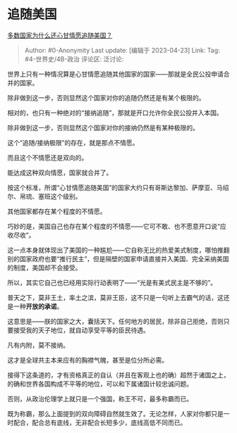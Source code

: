 # 追随美国
[多数国家为什么还心甘情愿追随美国？](https://www.zhihu.com/question/595068674/answer/2995877986)

> Author: #0-Anonymity
> Last update: [编辑于 2023-04-23]
> Link:
> Tag: #4-世界史/4B-政治 
> 评论区:
> 泛讨论:

世界上只有一种情况算是心甘情愿追随其他国家的国家——那就是全民公投申请合并的国家。

除非做到这一步，否则显然这个国家对你的追随仍然还是有某个极限的。

相对的，也只有一种绝对的“接纳追随”，那就是开口允许你全民公投并入本国。

除非做到这一步，否则显然这个国家对你的接纳仍然是有某种极限的。

这个“追随/接纳极限”的存在，就是那点不情愿。

而且这个不情愿还是双向的。

能达成这种双向情愿，国家就合并了。

按这个标准，所谓“心甘情愿追随美国”的国家大约只有哥斯达黎加、萨摩亚、马绍尔、帛琉、塞班这个级别。

其他国家都存在某个程度的不情愿。

巧妙的是，美国自己也存在某个程度的不情愿——它可不敢、也不愿意开口说“应收尽收”。

这一点本身就体现出了美国的一种尴尬——它自称无比的热爱美式制度，哪怕推翻别的国家政府也要“推行民主”，但是隔壁的国家申请直接并入美国、完全采纳美国的制度，美国却不会接受。

所以，其实它自己也已经用实际行动表明了——“光是有美式民主是不够的”。

普天之下，莫非王土，率土之滨，莫非王臣，这不只是一句听上去霸气的话，这还是一种**开放的承诺**。

这意思是——朕的国家之大，囊括天下。任何地方的居民，除非自己拒绝，否则只要接受我的天子地位，就自动享受平等的臣民待遇。

凡有内附，莫不接纳。

这才是全球共主本来应有的胸襟气魄，甚至是位分所必需。

接得下这条道的，才有资格真正的自认（并且在客观上也的确）超然于诸国之上，的确和世界各国构成不平等的地位，可以和下属诸国计较忠诚问题。

否则，从政治伦理学上就只是一个强国，称王不可，最多称霸而已。

既为称霸，那么上面提到的双向障碍自然就生效了。无论怎样，人家对你都只是一时配合，配合总有底线，无非配合长短多少，底线高低不同而已。
